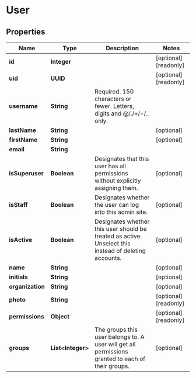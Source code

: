 

# User


## Properties

| Name | Type | Description | Notes |
|------------ | ------------- | ------------- | -------------|
|**id** | **Integer** |  |  [optional] [readonly] |
|**uid** | **UUID** |  |  [optional] [readonly] |
|**username** | **String** | Required. 150 characters or fewer. Letters, digits and @/./+/-/_ only. |  |
|**lastName** | **String** |  |  [optional] |
|**firstName** | **String** |  |  [optional] |
|**email** | **String** |  |  |
|**isSuperuser** | **Boolean** | Designates that this user has all permissions without explicitly assigning them. |  [optional] |
|**isStaff** | **Boolean** | Designates whether the user can log into this admin site. |  [optional] |
|**isActive** | **Boolean** | Designates whether this user should be treated as active. Unselect this instead of deleting accounts. |  [optional] |
|**name** | **String** |  |  [optional] |
|**initials** | **String** |  |  [optional] |
|**organization** | **String** |  |  [optional] |
|**photo** | **String** |  |  [optional] [readonly] |
|**permissions** | **Object** |  |  [optional] [readonly] |
|**groups** | **List&lt;Integer&gt;** | The groups this user belongs to. A user will get all permissions granted to each of their groups. |  [optional] |



